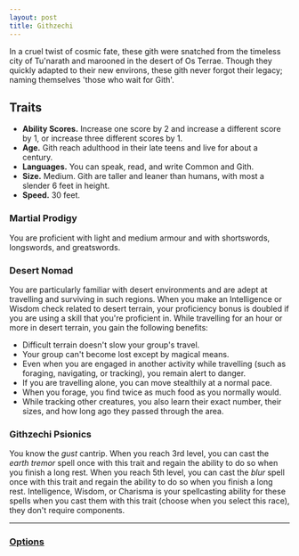 ```yaml
---
layout: post
title: Githzechi
---
```


In a cruel twist of cosmic fate, these gith were snatched from the timeless city of Tu'narath and marooned in the desert of Os Terrae. Though they quickly adapted to their new environs, these gith never forgot their legacy; naming themselves 'those who wait for Gith'.

## **Traits**

- **Ability Scores.** Increase one score by 2 and increase a different score by 1, or increase three different scores by 1.
- **Age.** Gith reach adulthood in their late teens and live for about a century.
- **Languages.** You can speak, read, and write Common and Gith.
- **Size.** Medium. Gith are taller and leaner than humans, with most a slender 6 feet in height.
- **Speed.** 30 feet.

### Martial Prodigy

You are proficient with light and medium armour and with shortswords, longswords, and greatswords.

### Desert Nomad

You are particularly familiar with desert environments and are adept at travelling and surviving in such regions. When you make an Intelligence or Wisdom check related to desert terrain, your proficiency bonus is doubled if you are using a skill that you're proficient in. While travelling for an hour or more in desert terrain, you gain the following benefits:

- Difficult terrain doesn't slow your group's travel.
- Your group can't become lost except by magical means.
- Even when you are engaged in another activity while travelling (such as foraging, navigating, or tracking), you remain alert to danger.
- If you are travelling alone, you can move stealthily at a normal pace.
- When you forage, you find twice as much food as you normally would.
- While tracking other creatures, you also learn their exact number, their sizes, and how long ago they passed through the area.

### Githzechi Psionics

You know the *gust* cantrip. When you reach 3rd level, you can cast the *earth tremor* spell once with this trait and regain the ability to do so when you finish a long rest. When you reach 5th level, you can cast the *blur* spell once with this trait and regain the ability to do so when you finish a long rest. Intelligence, Wisdom, or Charisma is your spellcasting ability for these spells when you cast them with this trait (choose when you select this race), they don't require components.

---

### **[Options](../../options)**
